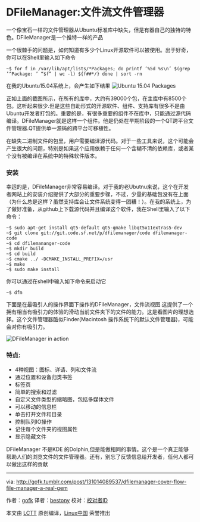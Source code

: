 DFileManager:文件流文件管理器
================================================================================
一个像宝石一样的文件管理器从Ubuntu标准库中缺失，但是有器自己的独特的特色。DFileManager是一个推特一样的产品

一个很棘手的问题是，如何知道有多少个Linux开源软件可以被使用。出于好奇，你可以在Shell里输入如下命令

    ~$ for f in /var/lib/apt/lists/*Packages; do printf ’%5d %s\n’ $(grep ’^Package: ’ “$f” | wc -l) ${f##*/} done | sort -rn

在我的Ubuntu15.04系统上，会产生如下结果
![Ubuntu 15.04 Packages](http://www.linuxlinks.com/portal/content/reviews/FileManagers/UbuntuPackages.png)

正如上面的截图所示，在所有的库中，大约有39000个包，在主库中有8500个包。这听起来很少.但是这些自助形式的开源软件、组件、支持库有很多不是由Ubuntu开发者打包的。重要的是，有很多重要的组件不在库中，只能通过源代码编译。DFileManager就是这样一个组件。他是仍处在早期阶段的一个QT跨平台文件管理器.QT提供单一源码的跨平台可移植性。

在缺失二进制文件的包里，用户需要编译源代码。对于一些工具来说，这个可能会产生很大的问题，特别是如果这个应用依赖于任何一个含糊不清的依赖库，或者某个没有被编译在系统中的特殊软件版本。
### 安装 ###

幸运的是，DFileManager非常容易编译。对于我的老Ubutnu来说，这个在开发者网站上的安装介绍提供了大部分的重要步骤，不过，少量的基础包没有在上面（为什么总是这样？虽然支持库会让文件系统变得一团糟！）。在我的系统上，为了做好准备，从github上下载源代码并且编译这个软件，我在Shell里输入了以下命令：

    ~$ sudo apt-get install qt5-default qt5-qmake libqt5x11extras5-dev
    ~$ git clone git://git.code.sf.net/p/dfilemanager/code dfilemanager-code
    ~$ cd dfilemananger-code
    ~$ mkdir build
    ~$ cd build
    ~$ cmake ../ -DCMAKE_INSTALL_PREFIX=/usr
    ~$ make
    ~$ sudo make install

你可以通过在shell中输入如下命令来启动它

    ~$ dfm

下面是在最吸引人的操作界面下操作的DFileManager，文件流视图.这提供了一个拥有相当有吸引力的体验的滑动当前文件夹下的文件的能力。这是看图片的理想选择。这个文件管理器酷似Finder(Macintosh 操作系统下的默认文件管理器)，可能会对你有吸引力。

![DFileManager in action](http://www.linuxlinks.com/portal/content/reviews/FileManagers/Screenshot-dfm.png)

### 特点: ###

- 4种视图：图标、详请、列和文件流
- 通过位置和设备归类书签
- 标签页
- 简单的搜索和过滤
- 自定义文件类型的缩略图，包括多媒体文件
- 可以移动的信息栏
- 单击打开文件和目录
- 控制队列IO操作
- 记住每个文件夹的视图属性
- 显示隐藏文件

DFileManager 不是KDE 的Dolphin,但是能做相同的事情。这个是一个真正能够帮助人们的浏览文件的文件管理器。还有，别忘了反馈信息给开发者，任何人都可以做出这样的贡献

--------------------------------------------------------------------------------

via: http://gofk.tumblr.com/post/131014089537/dfilemanager-cover-flow-file-manager-a-real-gem

作者：[gofk][a]
译者：[bestony](https://github.com/bestony)
校对：[校对者ID](https://github.com/校对者ID)

本文由 [LCTT](https://github.com/LCTT/TranslateProject) 原创编译，[Linux中国](https://linux.cn/) 荣誉推出

[a]:http://gofk.tumblr.com/
